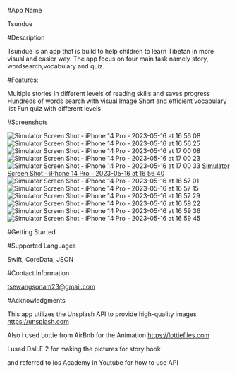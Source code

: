 #App Name

Tsundue

#Description

Tsundue is an app that is build to help children to learn Tibetan in more visual and easier way. The app focus on four main task namely story, wordsearch,vocabulary and quiz. 

#Features:

Multiple stories in different levels of reading skills and saves progress
Hundreds of words search with visual Image
Short and efficient vocabulary list
Fun quiz with different levels


#Screenshots


![Simulator Screen Shot - iPhone 14 Pro - 2023-05-16 at 16 56 08](https://github.com/tsewang-sonam/mockapp/assets/91028140/7de05adc-7055-47b5-916d-86a7718d4c2e)
![Simulator Screen Shot - iPhone 14 Pro - 2023-05-16 at 16 56 25](https://github.com/tsewang-sonam/mockapp/assets/91028140/ca8779ed-6d7b-458d-8f25-1706227c4a62)
![Simulator Screen Shot - iPhone 14 Pro - 2023-05-16 at 17 00 08](https://github.com/tsewang-sonam/mockapp/assets/91028140/4ba10f76-5a78-4be3-844b-ff42c750a82b)
![Simulator Screen Shot - iPhone 14 Pro - 2023-05-16 at 17 00 23](https://github.com/tsewang-sonam/mockapp/assets/91028140/bfcec086-16d3-4671-a2bc-bfd8f248ce47)
![Simulator Screen Shot - iPhone 14 Pro - 2023-05-16 at 17 00 33](https://github.com/tsewang-sonam/mockapp/assets/91028140/9168704e-ecdc-4f29-b75b-df81eff125bf)
[Simulator Screen Shot - iPhone 14 Pro - 2023-05-16 at 16 56 40](https://github.com/tsewang-sonam/mockapp/assets/91028140/a7225fa0-ff74-48a5-a165-1a9449c6d964)
![Simulator Screen Shot - iPhone 14 Pro - 2023-05-16 at 16 57 01](https://github.com/tsewang-sonam/mockapp/assets/91028140/d430999e-b952-4aaa-bec2-68a3fc7ad8ce)
![Simulator Screen Shot - iPhone 14 Pro - 2023-05-16 at 16 57 15](https://github.com/tsewang-sonam/mockapp/assets/91028140/1aa39b78-0ef1-4cad-9dec-a94a6706f3e5)
![Simulator Screen Shot - iPhone 14 Pro - 2023-05-16 at 16 57 29](https://github.com/tsewang-sonam/mockapp/assets/91028140/29e6fe21-220b-4c6c-9898-a3d016373adb)
![Simulator Screen Shot - iPhone 14 Pro - 2023-05-16 at 16 59 22](https://github.com/tsewang-sonam/mockapp/assets/91028140/54206290-18b3-4d39-8d40-a5656b7e9ad7)
![Simulator Screen Shot - iPhone 14 Pro - 2023-05-16 at 16 59 36](https://github.com/tsewang-sonam/mockapp/assets/91028140/d8413efd-3c2a-47c6-b1a9-95771acee02e)
![Simulator Screen Shot - iPhone 14 Pro - 2023-05-16 at 16 59 45](https://github.com/tsewang-sonam/mockapp/assets/91028140/74e6a9e8-46e6-4434-9ba2-14a0e331fbcd)



#Getting Started


#Supported Languages

Swift, CoreData, JSON



#Contact Information

tsewangsonam23@gmail.com

#Acknowledgments

This app utilizes the Unsplash API to provide high-quality images
https://unsplash.com

Also i used Lottie from AirBnb for the Animation
https://lottiefiles.com

I used Dall.E.2 for making the pictures for story book

and referred to ios Academy in Youtube for how to use API



